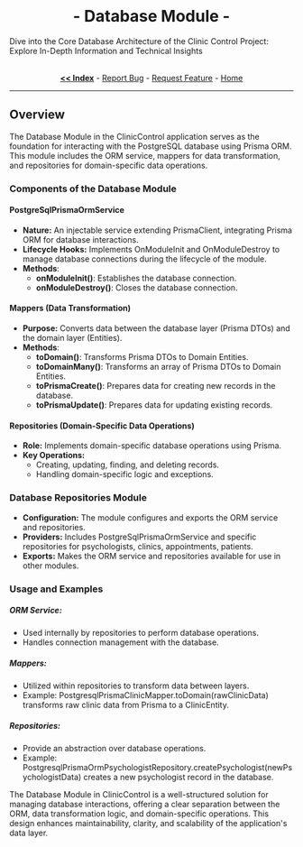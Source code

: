 <br/>
<p align="center">
  <h1 align="center"> - Database Module -</h3>
  Dive into the Core Database Architecture of the Clinic Control Project: Explore In-Depth Information and Technical Insights
  <p align="center">
    <br/>
    <a href="https://github.com/ItaloRAmaral/cliniccontrol/tree/main/docs"><strong><< Index</strong></a>
    -
    <a href="https://github.com/italoRAmaral/cliniccontrol/issues">Report Bug</a>
    -
    <a href="https://github.com/italoRAmaral/cliniccontrol/issues">Request Feature</a>
    -
    <a href="https://github.com/ItaloRAmaral/cliniccontrol">Home</a>
  </p>
</p>

---

## Overview

The Database Module in the ClinicControl application serves as the foundation for interacting with the PostgreSQL database using Prisma ORM. This module includes the ORM service, mappers for data transformation, and repositories for domain-specific data operations.

### Components of the Database Module

#### PostgreSqlPrismaOrmService

- **Nature:** An injectable service extending PrismaClient, integrating Prisma ORM for database interactions.
- **Lifecycle Hooks:** Implements OnModuleInit and OnModuleDestroy to manage database connections during the lifecycle of the module.
- **Methods**:
  - **onModuleInit()**: Establishes the database connection.
  - **onModuleDestroy()**: Closes the database connection.

#### Mappers (Data Transformation)

- **Purpose:** Converts data between the database layer (Prisma DTOs) and the domain layer (Entities).
- **Methods**:
  - **toDomain()**: Transforms Prisma DTOs to Domain Entities.
  - **toDomainMany()**: Transforms an array of Prisma DTOs to Domain Entities.
  - **toPrismaCreate()**: Prepares data for creating new records in the database.
  - **toPrismaUpdate()**: Prepares data for updating existing records.

#### Repositories (Domain-Specific Data Operations)

- **Role:** Implements domain-specific database operations using Prisma.
- **Key Operations:**
  - Creating, updating, finding, and deleting records.
  - Handling domain-specific logic and exceptions.

### Database Repositories Module

- **Configuration:** The module configures and exports the ORM service and repositories.
- **Providers:** Includes PostgreSqlPrismaOrmService and specific repositories for psychologists, clinics, appointments, patients.
- **Exports:** Makes the ORM service and repositories available for use in other modules.

### Usage and Examples

##### ORM Service:

- Used internally by repositories to perform database operations.
- Handles connection management with the database.

##### Mappers:

- Utilized within repositories to transform data between layers.
- Example: PostgresqlPrismaClinicMapper.toDomain(rawClinicData) transforms raw clinic data from Prisma to a ClinicEntity.

##### Repositories:

- Provide an abstraction over database operations.
- Example: PostgresqlPrismaOrmPsychologistRepository.createPsychologist(newPsychologistData) creates a new psychologist record in the database.

The Database Module in ClinicControl is a well-structured solution for managing database interactions, offering a clear separation between the ORM, data transformation logic, and domain-specific operations. This design enhances maintainability, clarity, and scalability of the application's data layer.
